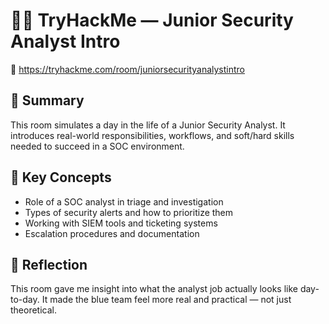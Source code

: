 # 🧑‍💼 TryHackMe — Junior Security Analyst Intro  
🔗 https://tryhackme.com/room/juniorsecurityanalystintro

## 📘 Summary

This room simulates a day in the life of a Junior Security Analyst. It introduces real-world responsibilities, workflows, and soft/hard skills needed to succeed in a SOC environment.

## 🧠 Key Concepts

- Role of a SOC analyst in triage and investigation
- Types of security alerts and how to prioritize them
- Working with SIEM tools and ticketing systems
- Escalation procedures and documentation

## 💬 Reflection

This room gave me insight into what the analyst job actually looks like day-to-day. It made the blue team feel more real and practical — not just theoretical.
